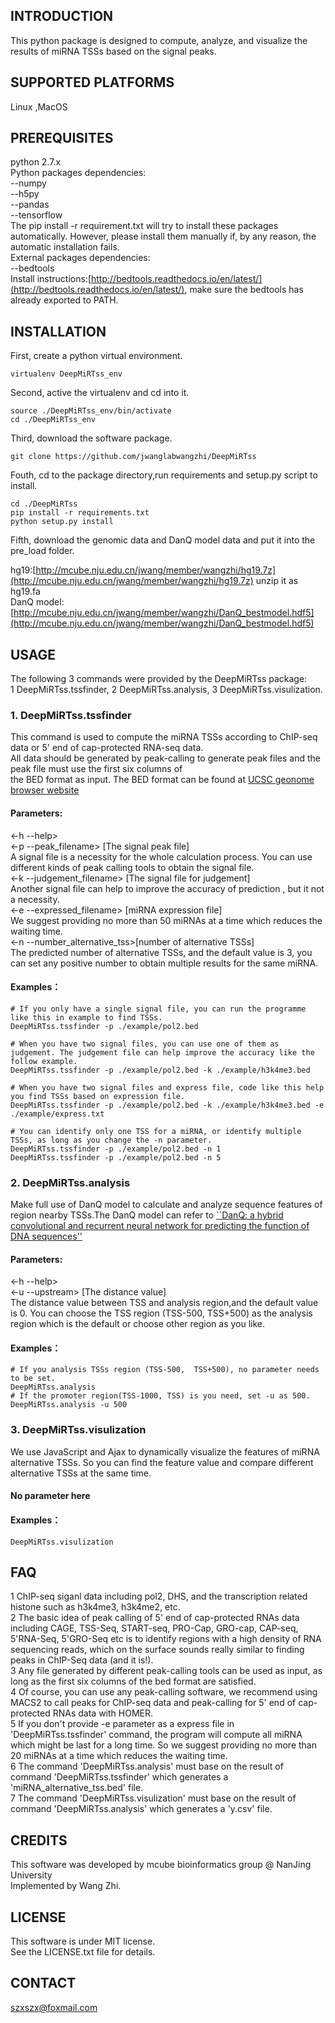 ## INTRODUCTION
This python package is designed to compute, analyze, and visualize the results of miRNA TSSs based on the signal peaks.
## SUPPORTED PLATFORMS
Linux ,MacOS
## PREREQUISITES
python 2.7.x  
Python packages dependencies:  
--numpy  
--h5py  
--pandas  
--tensorflow  
The pip install -r requirement.txt will try to install these packages automatically. However, please install them manually if, by any reason, the automatic installation fails.  
External packages dependencies:  
--bedtools  
Install instructions:[http://bedtools.readthedocs.io/en/latest/](http://bedtools.readthedocs.io/en/latest/), make sure the bedtools has already exported to PATH.  
## INSTALLATION
First, create a python virtual environment.

```
virtualenv DeepMiRTss_env
```
Second, active the virtualenv and cd into it.

```
source ./DeepMiRTss_env/bin/activate
cd ./DeepMiRTss_env
```
Third, download the software package.  

```
git clone https://github.com/jwanglabwangzhi/DeepMiRTss

```
Fouth, cd to the package directory,run requirements and setup.py script to install.

```
cd ./DeepMiRTss
pip install -r requirements.txt
python setup.py install
```
Fifth, download the genomic data and DanQ model data and put it into the pre_load folder.

hg19:[http://mcube.nju.edu.cn/jwang/member/wangzhi/hg19.7z](http://mcube.nju.edu.cn/jwang/member/wangzhi/hg19.7z) unzip it as hg19.fa  
DanQ model:[http://mcube.nju.edu.cn/jwang/member/wangzhi/DanQ_bestmodel.hdf5](http://mcube.nju.edu.cn/jwang/member/wangzhi/DanQ_bestmodel.hdf5)

## USAGE
The following 3 commands were provided by the DeepMiRTss package:  
1 DeepMiRTss.tssfinder, 2 DeepMiRTss.analysis, 3 DeepMiRTss.visulization.
### 1. DeepMiRTss.tssfinder  
This command is used to compute the miRNA TSSs according to ChIP-seq data or 5' end of cap-protected RNA-seq data.  
All data should be generated by peak-calling to generate peak files and the peak file must use the first six columns of  
the BED format as input. The BED format can be found at [UCSC geonome browser website](http://genome.ucsc.edu/FAQ/FAQformat#format1)
#### Parameters:  
<-h --help>  
<-p --peak_filename> [The signal  peak file]    
A signal file is a necessity for the whole calculation process. You can use different kinds of  peak calling tools to obtain the signal file.  
<-k --judgement_filename> [The signal file for judgement]  
Another signal file can help to improve the accuracy of prediction , but it not a necessity.  
<-e --expressed_filename> [miRNA expression file]  
We suggest providing no more than 50 miRNAs at a time which reduces the waiting time.  
<-n --number_alternative_tss>[number of alternative TSSs]    
The predicted number of alternative TSSs, and the default value is 3, you can set any positive number to obtain multiple results for the same miRNA.
#### Examples：
```
# If you only have a single signal file, you can run the programme like this in example to find TSSs.
DeepMiRTss.tssfinder -p ./example/pol2.bed 

# When you have two signal files, you can use one of them as judgement. The judgement file can help improve the accuracy like the follow example.
DeepMiRTss.tssfinder -p ./example/pol2.bed -k ./example/h3k4me3.bed

# When you have two signal files and express file, code like this help you find TSSs based on expression file.
DeepMiRTss.tssfinder -p ./example/pol2.bed -k ./example/h3k4me3.bed -e ./example/express.txt

# You can identify only one TSS for a miRNA, or identify multiple TSSs, as long as you change the -n parameter.
DeepMiRTss.tssfinder -p ./example/pol2.bed -n 1
DeepMiRTss.tssfinder -p ./example/pol2.bed -n 5
```
### 2. DeepMiRTss.analysis  
Make full use of DanQ model to calculate and analyze sequence features of region nearby TSSs.The DanQ model can refer to [``DanQ: a hybrid convolutional and recurrent neural network for predicting the function of DNA sequences''](https://academic.oup.com/nar/article-lookup/doi/10.1093/nar/gkw226)
#### Parameters:  
<-h --help>  
<-u --upstream> [The distance value]  
The distance value between TSS and analysis region,and the default value is 0. You can choose the TSS region (TSS-500, TSS+500) as the analysis region which is the default or choose other region as you like.  
#### Examples：
```
# If you analysis TSSs region (TSS-500,  TSS+500), no parameter needs to be set.
DeepMiRTss.analysis
# If the promoter region(TSS-1000, TSS) is you need, set -u as 500.
DeepMiRTss.analysis -u 500
```
### 3. DeepMiRTss.visulization  
We use JavaScript and Ajax to dynamically visualize the features of miRNA alternative TSSs. So you can find the feature value and compare different alternative TSSs at the same time.  
#### No parameter here
#### Examples：
```
DeepMiRTss.visulization
```

## FAQ  
1 ChIP-seq siganl data including pol2, DHS, and the transcription related histone such as h3k4me3, h3k4me2, etc.  
2 The basic idea of peak calling of 5' end of cap-protected RNAs data including CAGE, TSS-Seq, START-seq, PRO-Cap, GRO-cap, CAP-seq, 5'RNA-Seq, 5'GRO-Seq etc is to identify regions with a high density of RNA sequencing reads, which on the surface sounds really similar to finding peaks in ChIP-Seq data (and it is!).  
3 Any file generated by different peak-calling tools can be used as input, as long as the first six columns of the bed format are satisfied.  
4 Of course, you can use any peak-calling software, we recommend using MACS2 to call peaks for ChIP-seq data and peak-calling for 5' end of cap-protected RNAs data with HOMER.  
5 If you don't provide -e parameter as a express file in 'DeepMiRTss.tssfinder' command, the program will compute all miRNA which might be last for a long time. So we suggest providing no more than 20 miRNAs at a time which reduces the waiting time.  
6 The command 'DeepMiRTss.analysis' must base on the result of command 'DeepMiRTss.tssfinder' which generates a 'miRNA_alternative_tss.bed' file.  
7 The command 'DeepMiRTss.visulization' must base on the result of command 'DeepMiRTss.analysis' which generates a 'y.csv' file.  


## CREDITS
This software was developed by mcube bioinformatics group @ NanJing University  
Implemented by Wang Zhi.
## LICENSE
This software is under MIT license.  
See the LICENSE.txt file for details.  
## CONTACT
szxszx@foxmail.com

















